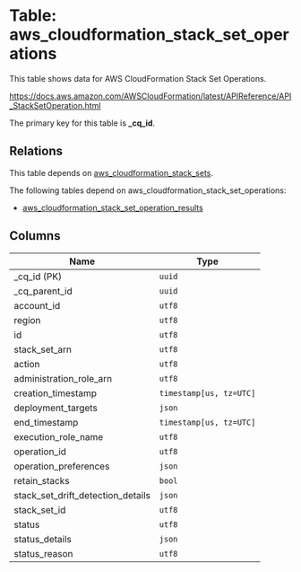 # Table: aws_cloudformation_stack_set_operations

This table shows data for AWS CloudFormation Stack Set Operations.

https://docs.aws.amazon.com/AWSCloudFormation/latest/APIReference/API_StackSetOperation.html

The primary key for this table is **_cq_id**.

## Relations

This table depends on [aws_cloudformation_stack_sets](aws_cloudformation_stack_sets.md).

The following tables depend on aws_cloudformation_stack_set_operations:
  - [aws_cloudformation_stack_set_operation_results](aws_cloudformation_stack_set_operation_results.md)

## Columns

| Name          | Type          |
| ------------- | ------------- |
|_cq_id (PK)|`uuid`|
|_cq_parent_id|`uuid`|
|account_id|`utf8`|
|region|`utf8`|
|id|`utf8`|
|stack_set_arn|`utf8`|
|action|`utf8`|
|administration_role_arn|`utf8`|
|creation_timestamp|`timestamp[us, tz=UTC]`|
|deployment_targets|`json`|
|end_timestamp|`timestamp[us, tz=UTC]`|
|execution_role_name|`utf8`|
|operation_id|`utf8`|
|operation_preferences|`json`|
|retain_stacks|`bool`|
|stack_set_drift_detection_details|`json`|
|stack_set_id|`utf8`|
|status|`utf8`|
|status_details|`json`|
|status_reason|`utf8`|
